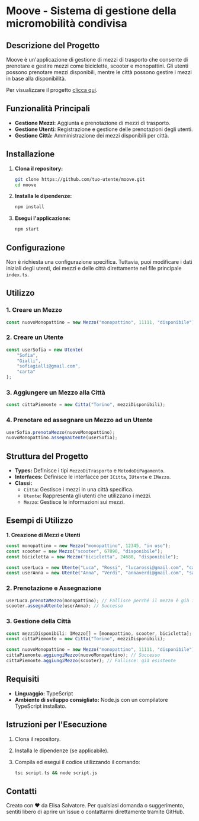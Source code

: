 # Moove - Sistema di gestione della micromobilità condivisa

## Descrizione del Progetto

Moove è un'applicazione di gestione di mezzi di trasporto che consente di prenotare e gestire mezzi come biciclette, scooter e monopattini. Gli utenti possono prenotare mezzi disponibili, mentre le città possono gestire i mezzi in base alla disponibilità.

Per visualizzare il progetto [clicca qui](https://codepen.io/elisasalvatore/pen/OPLpwqg).

## Funzionalità Principali

- **Gestione Mezzi:** Aggiunta e prenotazione di mezzi di trasporto.
- **Gestione Utenti:** Registrazione e gestione delle prenotazioni degli utenti.
- **Gestione Città:** Amministrazione dei mezzi disponibili per città.

## Installazione

1. **Clona il repository:**
   ```bash
   git clone https://github.com/tuo-utente/moove.git
   cd moove
   ```
2. **Installa le dipendenze:**
   ```bash
   npm install
   ```
3. **Esegui l'applicazione:**
   ```bash
   npm start
   ```

## Configurazione

Non è richiesta una configurazione specifica. Tuttavia, puoi modificare i dati iniziali degli utenti, dei mezzi e delle città direttamente nel file principale `index.ts`.

## Utilizzo

### 1. Creare un Mezzo

```typescript
const nuovoMonopattino = new Mezzo("monopattino", 11111, "disponibile");
```

### 2. Creare un Utente

```typescript
const userSofia = new Utente(
	"Sofia",
	"Gialli",
	"sofiagialli@gmail.com",
	"carta"
);
```

### 3. Aggiungere un Mezzo alla Città

```typescript
const cittaPiemonte = new Citta("Torino", mezziDisponibili);
```

### 4. Prenotare ed assegnare un Mezzo ad un Utente

```typescript
userSofia.prenotaMezzo(nuovoMonopattino);
nuovoMonopattino.assegnaUtente(userSofia);
```

## Struttura del Progetto

- **Types:** Definisce i tipi `MezzoDiTrasporto` e `MetodoDiPagamento`.
- **Interfaces:** Definisce le interfacce per `ICitta`, `IUtente` e `IMezzo`.
- **Classi:**
  - `Citta`: Gestisce i mezzi in una città specifica.
  - `Utente`: Rappresenta gli utenti che utilizzano i mezzi.
  - `Mezzo`: Gestisce le informazioni sui mezzi.

## **Esempi di Utilizzo**

**1. Creazione di Mezzi e Utenti**

```typescript
const monopattino = new Mezzo("monopattino", 12345, "in uso");
const scooter = new Mezzo("scooter", 67890, "disponibile");
const bicicletta = new Mezzo("bicicletta", 24680, "disponibile");

const userLuca = new Utente("Luca", "Rossi", "lucarossi@gmail.com", "carta");
const userAnna = new Utente("Anna", "Verdi", "annaverdi@gmail.com", "satispay");
```

### **2. Prenotazione e Assegnazione**

```typescript
userLuca.prenotaMezzo(monopattino); // Fallisce perché il mezzo è già in uso
scooter.assegnaUtente(userAnna); // Successo
```

### **3. Gestione della Città**

```typescript
const mezziDisponibili: IMezzo[] = [monopattino, scooter, bicicletta];
const cittaPiemonte = new Citta("Torino", mezziDisponibili);

const nuovoMonopattino = new Mezzo("monopattino", 11111, "disponibile");
cittaPiemonte.aggiungiMezzo(nuovoMonopattino); // Successo
cittaPiemonte.aggiungiMezzo(scooter); // Fallisce: già esistente
```

## **Requisiti**

- **Linguaggio:** TypeScript
- **Ambiente di sviluppo consigliato:** Node.js con un compilatore TypeScript installato.

## **Istruzioni per l'Esecuzione**

1. Clona il repository.
2. Installa le dipendenze (se applicabile).
3. Compila ed esegui il codice utilizzando il comando:

   ```bash
   tsc script.ts && node script.js
   ```

## Contatti

Creato con ❤️ da Elisa Salvatore. Per qualsiasi domanda o suggerimento, sentiti libero di aprire un'issue o contattarmi direttamente tramite GitHub.
